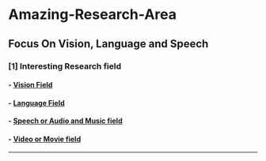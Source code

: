 # Amazing-Research-Area
Focus On Vision, Language and Speech
--------------------------------------------------------------------------------------------------------------------
### [1] Interesting Research field
  #### - [Vision Field](https://github.com/badripatro/Amazing-Courses/blob/master/Vision_research_field.md)
  #### - [Language Field](https://github.com/badripatro/Amazing-Courses/blob/master/Language_research_field.md)
  #### - [Speech or Audio  and Music field](https://github.com/badripatro/Amazing-Courses/blob/master/Speech_research_field.md)
  #### - [Video or Movie field](https://github.com/badripatro/Amazing-Courses/blob/master/Video_research_field.md)
--------------------------------------------------------------------------------------------------------------------

